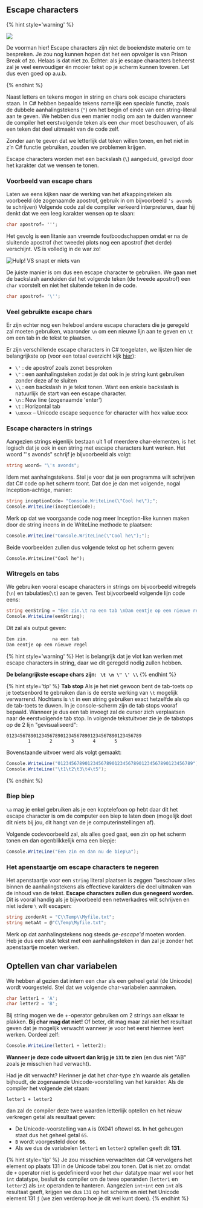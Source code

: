 ## Escape characters

<!---NOBOOKSTART--->
{% hint style='warning' %}
<!---NOBOOKEND--->
<!---{aside}--->
<!--- {float:right, width:50%} --->
![](../assets/attention.png)

De voorman hier! Escape characters zijn niet de boeiendste materie om te bespreken. Je zou nog kunnen hopen dat het een opvolger is van Prison Break of zo. Helaas is dat niet zo. Echter: als je escape characters beheerst zal je veel eenvoudiger én mooier tekst op je scherm kunnen toveren. Let dus even goed op a.u.b.
<!---{/aside}--->
<!---NOBOOKSTART--->
{% endhint %}
<!---NOBOOKEND--->

Naast letters en tekens mogen in string en chars ook escape characters staan.  In C# hebben bepaalde tekens namelijk een speciale functie, zoals de dubbele aanhalingstekens (`"`) om het begin of einde van een string-literal aan te geven. We hebben dus een manier nodig om aan te duiden wanneer de compiler het eerstvolgende teken als een ``char`` moet beschouwen, of als een teken dat deel uitmaakt van de code zelf.

Zonder aan te geven dat we letterlijk dat teken willen tonen, en het niet in z’n C# functie gebruiken, zouden we problemen krijgen. 

Escape characters worden met een backslash (`\`) aangeduid, gevolgd door het karakter dat we wensen te tonen.

### Voorbeeld van escape chars

Laten we eens kijken naar de werking van het afkappingsteken als voorbeeld (de zogenaamde apostrof, gebruik in om bijvoorbeeld ``'s avonds`` te schrijven)
Volgende code zal de compiler verkeerd interpreteren, daar hij denkt dat we een leeg karakter wensen op te slaan:

```csharp
char apostrof= ''';
```

Het gevolg is een litanie aan vreemde foutboodschappen omdat er na de sluitende apostrof (het tweede) plots nog een apostrof (het derde) verschijnt. VS is volledig in de war zo!

![Hulp! VS snapt er niets van](../assets/1_csharpbasics/escape.png)

De juiste manier is om dus een escape character te gebruiken. We gaan met de backslash aanduiden dat het volgende teken (de tweede apostrof) een ``char`` voorstelt en niet het sluitende teken in de code.

```csharp
char apostrof= '\'';
```

### Veel gebruikte escape chars

Er zijn echter nog een heleboel andere escape characters die je geregeld zal moeten gebruiken, waaronder ``\n``  om een nieuwe lijn aan te geven en ``\t`` om een tab in de tekst te plaatsen.

Er zijn verschillende escape characters in C# toegelaten, we lijsten hier de belangrijkste op (voor een totaal overzicht kijk [hier](https://blogs.msdn.microsoft.com/csharpfaq/2004/03/12/what-character-escape-sequences-are-available/)):

* `\'` : de apostrof zoals zonet besproken
* `\"` : een aanhalingsteken zodat je dat ook in je string kunt gebruiken zonder deze af te sluiten
* `\\` : een backslash in je tekst tonen. Want een enkele backslash is natuurlijk de start van een escape character.
* `\n` : New line (zogenaamde 'enter')
* `\t` : Horizontal tab 
* `\uxxxx` – Unicode escape sequence for character with hex value xxxx


### Escape characters in strings

Aangezien strings eigenlijk bestaan uit 1 of meerdere char-elementen, is het logisch dat je ook in een string met escape characters kunt werken. Het woord "'s avonds" schrijf je bijvoorbeeld als volgt:

```csharp
string woord= "\'s avonds";
```

Idem met aanhalngstekens. Stel je voor dat je een programma wilt schrijven dat C# code op het scherm toont. Dat doe je dan met volgende, nogal Inception-achtige, manier:

```csharp
string inceptionCode= "Console.WriteLine(\"Cool he\");";
Console.WriteLine(inceptionCode);
```

Merk op dat we voorgaande code nog meer Inception-like kunnen maken door de string ineens in de WriteLine methode te plaatsen:

```csharp
Console.WriteLine("Console.WriteLine(\"Cool he\");");
```

Beide voorbeelden zullen dus volgende tekst op het scherm geven:

<!---{line-numbers:false}--->
```text
Console.WriteLine("Cool he");
```

### Witregels en tabs

We gebruiken vooral escape characters in strings om bijvoorbeeld witregels (`\n`) en tabulaties(`\t`) aan te geven. Test bijvoorbeeld volgende lijn code eens:

```csharp
string eenString = "Een zin.\t na een tab \nDan eentje op een nieuwe regel";
Console.WriteLine(eenString);
```

Dit zal als output geven:

```csharp
Een zin.         na een tab
Dan eentje op een nieuwe regel
```

{% hint style='warning' %}
Het is belangrijk dat je vlot kan werken met escape characters in string, daar we dit geregeld nodig zullen hebben.

**De belangrijkste escape chars zijn: `` \t \n \" \' \\``**
{% endhint %}


{% hint style='tip' %}
**Tab stop**
Als je het niet gewoon bent de tab-toets op je toetsenbord te gebruiken dan is de eerste werking van ``\t`` mogelijk verwarrend. Nochtans is ``\t`` in een string gebruiken exact hetzelfde als op de tab-toets te duwen. In je console-scherm zijn de tab stops vooraf bepaald. Wanneer je dus een tab invoegt zal de cursor zich verplaatsen naar de eerstvolgende tab stop. In volgende tekstuitvoer zie je de tabstops op de 2 lijn "gevisualiseerd":

<!---{line-numbers:false}--->
```text
01234567890123456789012345678901234567890123456789
        1       2       3       4       5
```

Bovenstaande uitvoer werd als volgt gemaakt:

```csharp
Console.WriteLine("01234567890123456789012345678901234567890123456789");
Console.WriteLine("\t1\t2\t3\t4\t5");
```

{% endhint %}

### Biep biep

``\a`` mag je enkel gebruiken als je een koptelefoon op hebt daar dit het escape character is om de computer een biep te laten doen (mogelijk doet dit niets bij jou, dit hangt van de je computerinstellingen af).

Volgende codevoorbeeld zal, als alles goed gaat, een zin op het scherm tonen en dan ogenblikkelijk erna een biepje:

```csharp
Console.WriteLine("Een zin en dan nu de biep\a");
```

### Het apenstaartje om escape characters te negeren

Het apenstaartje voor een ``string`` literal plaatsen is zeggen "beschouw alles binnen de aanhalingstekens als effectieve karakters die deel uitmaken van de inhoud van de tekst. **Escape characters zullen dus genegeerd worden.** Dit is vooral handig als je bijvoorbeeld een netwerkadres wilt schrijven en niet iedere ``\`` wilt escapen:

```csharp
string zonderAt = "C\\Temp\\Myfile.txt";
string metaAt = @"C\Temp\Myfile.txt";
```

Merk op dat aanhalingstekens nog steeds *ge-escape'd* moeten worden. Heb je dus een stuk tekst met een aanhalingsteken in dan zal je zonder het apenstaartje moeten werken.

## Optellen van char variabelen

We hebben al gezien dat intern een ``char`` als een geheel getal (de Unicode) wordt voorgesteld. Stel dat we volgende char-variabelen aanmaken. 

```csharp
char letter1 = 'A';
char letter2 = 'B';
```

Bij string mogen we de +-operator gebruiken om 2 strings aan elkaar te plakken. **Bij char mag dat niet!** Of beter, dit mag maar zal niet het resultaat geven dat je mogelijk verwacht wanneer je voor het eerst hiermee leert werken. Oordeel zelf:

```csharp
Console.WriteLine(letter1 + letter2);
```

**Wanneer je deze code uitvoert dan krijg je `131` te zien** (en dus niet "AB" zoals je misschien had verwacht).

Had je dit verwacht? Herinner je  dat het char-type z’n waarde als getallen bijhoudt, de zogenaamde Unicode-voorstelling van het karakter. Als de compiler het volgende ziet staan:

``letter1 + letter2`` 

dan zal de compiler deze twee waarden letterlijk optellen en het nieuw verkregen getal als resultaat geven:

* De Unicode-voorstelling van `A` is 0X041 oftewel **`65`**. In het geheugen staat dus het geheel getal ``65``.
* `B` wordt voorgesteld door **`66`**.
* Als we dus de variabelen ``letter1`` en ``letter2`` optellen geeft dit **131**. 


{% hint style='tip' %}
Je zou misschien verwachten dat C# vervolgens het element op plaats 131 in de Unicode tabel zou tonen. Dat is niet zo: omdat de ``+`` operator niet is gedefinieerd voor het ``char`` datatype maar wel voor het ``int`` datatype, besluit de compiler om de twee operanden (``letter1`` en ``letter2``) als ``int`` operanden te hanteren. Aangezien ``int+int`` een ``int`` als resultaat geeft, krijgen we dus ``131`` op het scherm en niet het Unicode element 131 ``ƒ`` (we zien verderop hoe je dit wel kunt doen).
{% endhint %}

